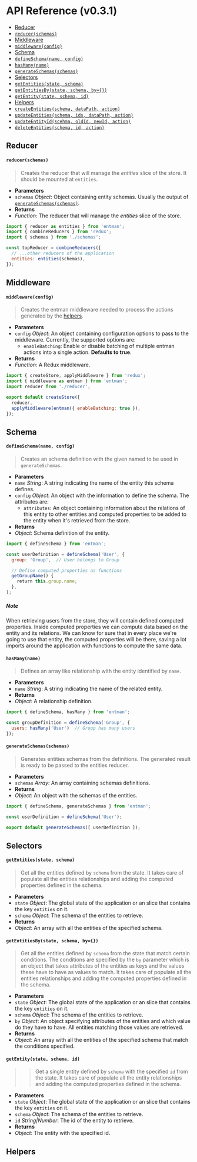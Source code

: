 # API Reference (v0.3.1)

 - [Reducer]()
  - [`reducer(schemas)`]()
 - [Middleware]()
  - [`middleware(config)`]()
 - [Schema]()
  - [`defineSchema(name, config)`]()
  - [`hasMany(name)`]()
  - [`generateSchemas(schemas)`]()
 - [Selectors]()
  - [`getEntities(state, schema)`]()
  - [`getEntitiesBy(state, schema, by={})`]()
  - [`getEntity(state, schema, id)`]()
 - [Helpers]()
  - [`createEntities(schema, dataPath, action)`]()
  - [`updateEntities(schema, ids, dataPath, action)`]()
  - [`updateEntityId(scehma, oldId, newId, action)`]()
  - [`deleteEntities(schema, id, action)`]()
  
## Reducer

#### `reducer(schemas)`

> Creates the reducer that will manage the *entities* slice of the store. It should be mounted at `entities`.

 - **Parameters**
  - `schemas` *Object*: Object containing entity schemas. Usually the output of [`generateSchemas(schemas)`](). 
 - **Returns**
  - *Function*: The reducer that will manage the *entities* slice of the store.

```javascript
import { reducer as entities } from 'entman';
import { combineReducers } from 'redux';
import { schemas } from './schemas';

const topReducer = combineReducers({
  // ...other reducers of the application
  entities: entities(schemas),
});
```

## Middleware

#### `middleware(config)`

> Creates the entman middleware needed to process the actions generated by the [helpers]().

 - **Parameters**
  - `config` *Object*: An object containing configuration options to pass to the middleware. Currently, the supported options are: 
    - `enableBatching`: Enable or disable batching of multiple entman actions into a single action. **Defaults to true**.
 - **Returns**
  - *Function*: A Redux middleware.

```javascript
import { createStore, applyMiddleware } from 'redux';
import { middleware as entman } from 'entman';
import reducer from './reducer';

export default createStore({
  reducer,
  applyMiddleware(entman({ enableBatching: true }),
});
```

## Schema

#### `defineSchema(name, config)`

> Creates an schema definition with the given named to be used in `generateSchemas`.

 - **Parameters**
  - `name` *String*: A string indicating the name of the entity this schema defines.
  - `config` *Object*: An object with the information to define the schema. The attributes are:
    - `attributes`: An object containing information about the relations of this entity to other entities and computed properties to be added to the entity when it's retrieved from the store.
 - **Returns**
  - *Object*: Schema definition of the entity.

```javascript
import { defineSchema } from 'entman';

const userDefinition = defineSchema('User', {
  group: 'Group',  // User belongs to Group

  // Define computed properties as functions
  getGroupName() { 
    return this.group.name;
  },
);
```

##### Note

When retrieving users from the store, they will contain defined computed properties. Inside computed properties we can compute data based on the entity and its relations. We can know for sure that in every place we're going to use that entity, the computed properties will be there, saving a lot imports around the application with functions to compute the same data.

#### `hasMany(name)`

> Defines an array like relationship with the entity identified by `name`.

 - **Parameters**
  - `name` *String*: A string indicating the name of the related entity.
 - **Returns**
  - *Object*: A relationship definition.

```javascript
import { defineSchema, hasMany } from 'entman';

const groupDefinition = defineSchema('Group', {
  users: hasMany('User')  // Group has many users
});
```

#### `generateSchemas(schemas)`

> Generates entities schemas from the definitions. The generated result is ready to be passed to the entities reducer.

 - **Parameters**
  - `schemas` *Array*: An array containing schemas definitions.
 - **Returns**
  - *Object*: An object with the schemas of the entities.

```javascript
import { defineSchema, generateSchemas } from 'entman';

const userDefinition = defineSchema('User');

export default generateSchemas([ userDefinition ]);
```

## Selectors

#### `getEntities(state, schema)`

> Get all the entities defined by `schema` from the state. It takes care of populate all the entities relationships and adding the computed properties defined in the schema.

 - **Parameters**
  - `state` *Object*: The global state of the application or an slice that contains the key `entities` on it.
  - `schema` *Object*: The schema of the entities to retrieve.
 - **Returns**
  - *Object*: An array with all the entities of the specified schema.
  
#### `getEntitiesBy(state, schema, by={})`

> Get all the entities defined by `schema` from the state that match certain conditions. The conditions are specified by the `by` parameter which is an object that takes attributes of the entities as keys and the values these have to have as values to match. It takes care of populate all the entities relationships and adding the computed properties defined in the schema.

 - **Parameters**
  - `state` *Object*: The global state of the application or an slice that contains the key `entities` on it.
  - `schema` *Object*: The schema of the entities to retrieve.
  - `by` *Object*: An object specifying attributes of the entities and which value do they have to have. All entities matching those values are retrieved.
 - **Returns**
  - *Object*: An array with all the entities of the specified schema that match the conditions specified.
  
#### `getEntity(state, schema, id)`

> > Get a single entity defined by `schema` with the specified `id` from the state. It takes care of populate all the entity relationships and adding the computed properties defined in the schema.

 - **Parameters**
  - `state` *Object*: The global state of the application or an slice that contains the key `entities` on it.
  - `schema` *Object*: The schema of the entities to retrieve.
  - `id` *String|Number*: The id of the entity to retrieve.
 - **Returns**
  - *Object*: The entity with the specified id.

## Helpers
